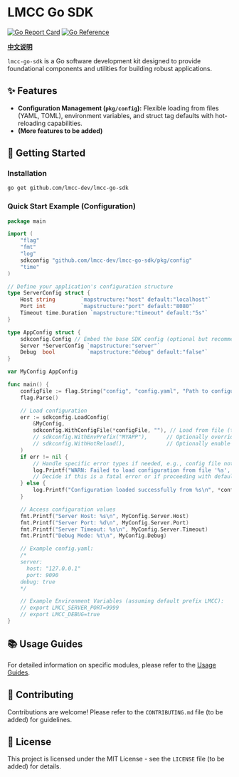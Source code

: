 # LMCC Go SDK

[![Go Report Card](https://goreportcard.com/badge/github.com/lmcc-dev/lmcc-go-sdk)](https://goreportcard.com/report/github.com/lmcc-dev/lmcc-go-sdk)
[![Go Reference](https://pkg.go.dev/badge/github.com/lmcc-dev/lmcc-go-sdk.svg)](https://pkg.go.dev/github.com/lmcc-dev/lmcc-go-sdk)
<!-- Add other badges like build status, coverage later -->

[**中文说明**](./README_zh.md)

`lmcc-go-sdk` is a Go software development kit designed to provide foundational components and utilities for building robust applications.

## ✨ Features

*   **Configuration Management (`pkg/config`):** Flexible loading from files (YAML, TOML), environment variables, and struct tag defaults with hot-reloading capabilities.
*   **(More features to be added)**

## 🚀 Getting Started

### Installation

```bash
go get github.com/lmcc-dev/lmcc-go-sdk
```

### Quick Start Example (Configuration)

```go
package main

import (
	"flag"
	"fmt"
	"log"
	sdkconfig "github.com/lmcc-dev/lmcc-go-sdk/pkg/config"
	"time"
)

// Define your application's configuration structure
type ServerConfig struct {
	Host string        `mapstructure:"host" default:"localhost"`
	Port int           `mapstructure:"port" default:"8080"`
	Timeout time.Duration `mapstructure:"timeout" default:"5s"`
}

type AppConfig struct {
	sdkconfig.Config // Embed the base SDK config (optional but recommended)
	Server *ServerConfig `mapstructure:"server"`
	Debug  bool          `mapstructure:"debug" default:"false"`
}

var MyConfig AppConfig

func main() {
	configFile := flag.String("config", "config.yaml", "Path to configuration file (e.g., config.yaml)")
	flag.Parse()

	// Load configuration
	err := sdkconfig.LoadConfig(
		&MyConfig,
		sdkconfig.WithConfigFile(*configFile, ""), // Load from file (type inferred)
		// sdkconfig.WithEnvPrefix("MYAPP"),      // Optionally override default env prefix "LMCC"
		// sdkconfig.WithHotReload(),             // Optionally enable hot reload
	)
	if err != nil {
		// Handle specific error types if needed, e.g., config file not found
		log.Printf("WARN: Failed to load configuration from file '%s', using defaults and env vars: %v\n", *configFile, err)
		// Decide if this is a fatal error or if proceeding with defaults is acceptable
	} else {
		log.Printf("Configuration loaded successfully from %s\n", *configFile)
	}

	// Access configuration values
	fmt.Printf("Server Host: %s\n", MyConfig.Server.Host)
	fmt.Printf("Server Port: %d\n", MyConfig.Server.Port)
	fmt.Printf("Server Timeout: %s\n", MyConfig.Server.Timeout)
	fmt.Printf("Debug Mode: %t\n", MyConfig.Debug)

	// Example config.yaml:
	/*
	server:
	  host: "127.0.0.1"
	  port: 9090
	debug: true
	*/

	// Example Environment Variables (assuming default prefix LMCC):
	// export LMCC_SERVER_PORT=9999
	// export LMCC_DEBUG=true
}

```

## 📚 Usage Guides

For detailed information on specific modules, please refer to the [Usage Guides](./docs/usage-guides/index_en.md).

## 🤝 Contributing

Contributions are welcome! Please refer to the `CONTRIBUTING.md` file (to be added) for guidelines.

## 📄 License

This project is licensed under the MIT License - see the `LICENSE` file (to be added) for details. 